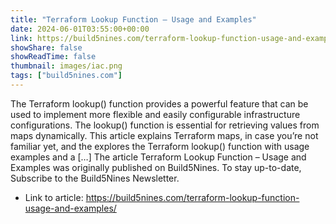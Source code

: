 ```yaml
---
title: "Terraform Lookup Function – Usage and Examples"
date: 2024-06-01T03:55:00+00:00
link: https://build5nines.com/terraform-lookup-function-usage-and-examples/
showShare: false
showReadTime: false
thumbnail: images/iac.png
tags: ["build5nines.com"]
---
```

The Terraform lookup() function provides a powerful feature that can be used to implement more flexible and easily configurable infrastructure configurations. The lookup() function is essential for retrieving values from maps dynamically. This article explains Terraform maps, in case you’re not familiar yet, and the explores the Terraform lookup() function with usage examples and a […]
The article Terraform Lookup Function – Usage and Examples was originally published on Build5Nines. To stay up-to-date, Subscribe to the Build5Nines Newsletter.

- Link to article: https://build5nines.com/terraform-lookup-function-usage-and-examples/
